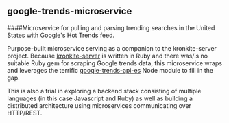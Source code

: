 ## google-trends-microservice
####Microservice for pulling and parsing trending searches in the United States with Google's Hot Trends feed.

Purpose-built microservice serving as a companion to the kronkite-server project. Because [kronkite-server](https://github.com/seanttaylor/kronkite-server) is written in Ruby and there was/is no suitable Ruby gem for scraping Google trends data, this microservice wraps and leverages the terrific [google-trends-api-es](https://www.npmjs.com/package/google-trends-api-es) Node module to fill in the gap. 

This is also a trial in exploring a backend stack consisting of multiple languages (in this case Javascript and Ruby) as well as building a distributed architecture using microservices communicating over HTTP/REST.
